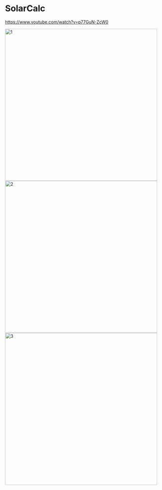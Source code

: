# SolarCalc
https://www.youtube.com/watch?v=p77GuN-ZcW0

<img width="500" alt="1" src="https://github.com/user-attachments/assets/80a467da-24d2-4f4e-821a-bc1a705a59e1">
<img width="500" alt="2" src="https://github.com/user-attachments/assets/d8ff559d-fbeb-45f1-be9f-93bec3cf7258">
<img width="500" alt="3" src="https://github.com/user-attachments/assets/db4206f7-ce5e-4e05-93cf-856e88c24911">

